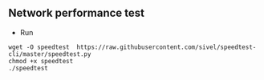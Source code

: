 ## Network performance test

- Run
```
wget -O speedtest  https://raw.githubusercontent.com/sivel/speedtest-cli/master/speedtest.py
chmod +x speedtest
./speedtest
```
